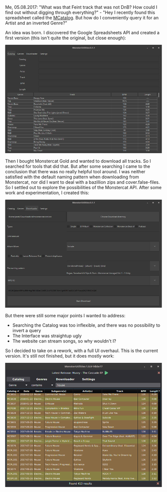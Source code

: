 Me, 05.08.2017: "What was that Feint track that was not DnB? How could I find out without digging through everything?" - 
"Hey I recently found this spreadsheet called the [MCatalog](https://rebrand.ly/mcatalog). 
But how do I conveniently query it for an Artist and an inverted Genre?"

An idea was born. I discovered the Google Spreadsheets API and created a first version 
(this isn't quite the original, but close enough):

![0.1.1](assets/screenshots/old/catalog.png)

Then I bought Monstercat Gold and wanted to download all tracks. So I searched for tools that did that.
But after some searching I came to the conclusion that there was no really helpful tool around.
I was neither satisfied with the default naming pattern when downloading from Monstercat, nor did I want to deal with a 
bazillion zips and cover.false-files. So I settled out to explore the possibilities of the Monstercat API.
After some work and experimentation, I created this:

![0.1.1](assets/screenshots/old/downloader.png)

But there were still some major points I wanted to address:

- Searching the Catalog was too inflexible, and there was no possibility to invert a query
- The Interface was straightup ugly
- The website can stream songs, so why wouldn't I?

So I decided to take on a rework, with a full UI overhaul. This is the current version. 
It's still not finished, but it does mostly work:

![Catalog](assets/screenshots/filtering_house.png)